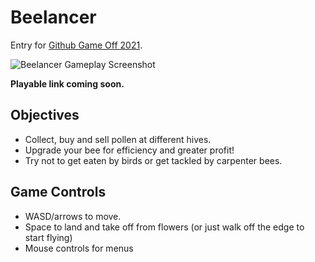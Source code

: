 # Beelancer

Entry for [Github Game Off 2021](https://itch.io/jam/game-off-2021).

![Beelancer Gameplay Screenshot](https://emulrooney.github.io/assets/images/project-Beelancer.png)

**Playable link coming soon.**

## Objectives
* Collect, buy and sell pollen at different hives.
* Upgrade your bee for efficiency and greater profit!
* Try not to get eaten by birds or get tackled by carpenter bees.


## Game Controls
* WASD/arrows to move.
* Space to land and take off from flowers (or just walk off the edge to start flying)
* Mouse controls for menus
